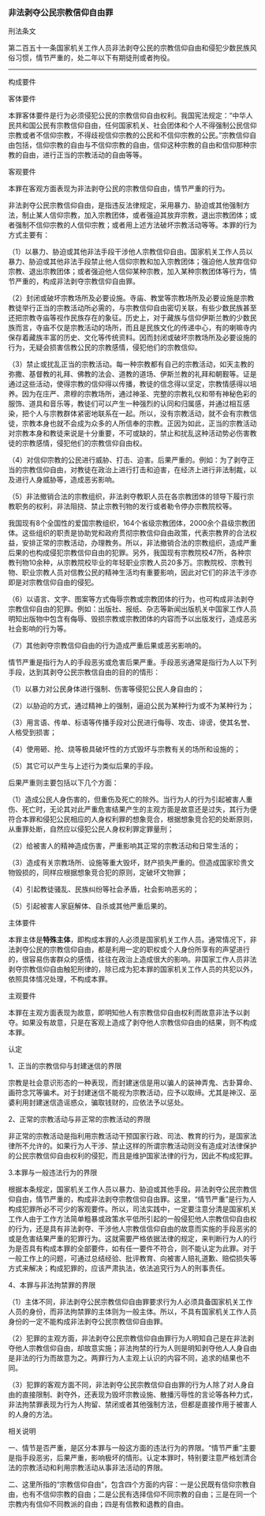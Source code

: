 ### 非法剥夺公民宗教信仰自由罪
 
 
 刑法条文 
 
第二百五十一条国家机关工作人员非法剥夺公民的宗教信仰自由和侵犯少数民族风俗习惯，情节严重的，处二年以下有期徒刑或者拘役。


----

 构成要件 

客体要件

本罪客体要件是行为必须侵犯公民的宗教信仰自由权利。我国宪法规定：“中华人民共和国公民有宗教信仰自由，任何国家机关、社会团体和个人不得强制公民信仰宗教或者不信仰宗教，不得歧视信仰宗教的公民和不信仰宗教的公民。”宗教信仰自由包括，信仰宗教的自由与不信仰宗教的自由，信仰这种宗教的自由和信仰那种宗教的自由，进行正当的宗教活动的自由等等。

客观要件

本罪在客观方面表现为非法剥夺公民的宗教信仰自由，情节严重的行为。

非法剥夺公民宗教信仰自由，是指违反法律规定，采用暴力、胁迫或其他强制方法，制止某人信仰宗教，加入宗教团体，或者强迫其放弃宗教，退出宗教团体；或者强制不信仰宗教的人信仰宗教；或者用上述方法破坏宗教活动等等。本罪的行为方式主要有：

（1）以暴力、胁迫或其他非法手段干涉他人宗教信仰自由。国家机关工作人员以暴力、胁迫或其他非法手段禁止他人信仰宗教和加入宗教团体；强迫他人放弃信仰宗教、退出宗教团体；或者强迫他人信仰某种宗教，加入某种宗教团体等行为，情节严重的，构成非法剥夺宗教信仰自由罪。

（2）封闭或破坏宗教场所及必要设施。寺庙、教堂等宗教场所及必要设施是宗教教徒举行正当的宗教活动所必需的，与宗教信仰自由密切关联，有些少数民族甚至还把宗教寺庙等视作民族存在的象征。历史上，对于藏族与信仰伊斯兰教的少数民族而言，寺庙不仅是宗教活动的场所，而且是民族文化的传递中心，有的喇嘛寺内保存着藏族丰富的历史、文化等传统资料。因而封闭或破坏宗教场所及必要设施的行为，无疑会损害信教公民的宗教感情，侵犯他们的宗教信仰。

（3）禁止或扰乱正当的宗教活动。每一种宗教都有自己的宗教活动，如天主教的弥撒、基督教的礼拜、佛教的法会、道教的道场、伊斯兰教的礼拜和朝觐等。证是通过这些活动，使得宗教的信仰得以传播，教徒的信念得以坚定，宗教情感得以培养。因为在庄严、肃穆的宗教场所，通过神圣、完整的宗教礼仪和带有神秘色彩的服饰、道具和音乐等，教徒们可以产生一种强烈的认同和归属感，并通过相互感染，把个人与宗教群体紧密地联系在一起。所以，没有宗教活动，就不会有宗教信徒，宗教本身也就不会成为众多的人所信奉的宗教。正因为如此，正当的宗教活动对宗教本身和教徒来说是十分重要，不可或缺的，禁止和扰乱这种活动势必伤害教徒的宗教感情，侵犯他们的宗教信仰自由权。

（4）对信仰宗教的公民进行威胁、打击、迫害。后果严重的。例如：为了剥夺正当的宗教信仰自由，对教徒在政治上进行打击和迫害，在经济上进行非法制裁，以及进行人身威胁等，造成恶劣影响。

（5）非法撤销合法的宗教组织，非法剥夺教职人员在各宗教团体的领导下履行宗教职务的权利，非法阻挠、禁止宗教刊物的发行或者勒令停办宗教院校等。

我国现有8个全国性的爱国宗教组织，164个省级宗教团体，2000余个县级宗教团体。这些组织的职责是协助党和政府贯彻宗教信仰自由政策，代表宗教界的合法权益，安排正常的宗教活动，办理教务。所以，非法撤销合法的宗教组织，造成严重后果的也构成侵犯宗教信仰自由的犯罪。另外，我国现有宗教院校47所，各种宗教刊物10余种，从宗教院校毕业的年轻职业宗教人员20多万。宗教院校、宗教刊物、职业宗教人员对信教公民的精神生活均有重要影响，因此对它们的非法干涉亦即是对宗教信仰自由的侵犯。

（6）以语言、文字、图案等方式侮辱宗教或宗教团体的行为，也可构成非法剥夺宗教信仰自由的犯罪。例如：出版社、报纸、杂志等新闻出版机关中国家工作人员明知出版物中包含有侮辱、毁损宗教或宗教团体的内容而予以出版发行，造成恶劣社会影响的行为等。

（7）其他剥夺宗教信仰自由的行为造成严重后果或恶劣影响的。

情节严重是指行为人的手段恶劣或危害后果严重。手段恶劣通常是指行为人以下列手段，达到其剥夺公民宗教信自由的目的的情形：

（1）以暴力对公民身体进行强制、伤害等侵犯公民人身自由的；

（2）以胁迫的方式，通过精神上的强制，逼迫公民为某种行为或不为某种行为；

（3）用言语、传单、标语等传播手段对公民进行侮辱、攻击、诽谤，使其名誉、人格受到损害；

（4）使用砸、抢、烧等极具破坏性的方式毁坏与宗教有关的场所和设施的；

（5）其它可以产生与上述行为类似后果的手段。

后果严重则主要包括以下几个方面：

（1）造成公民人身伤害的，但重伤及死亡的除外。当行为人的行为引起被害人重伤、死亡时，无论其对此严重危害结果产生的主观方面是故意还是过失，其行为便符合本罪和侵犯公民相应的人身权利罪的想象竞合，根据想象竞合犯的处断原则，从重罪处断，自然应以侵犯公民人身权利罪定罪量刑；

（2）给被害人的精神造成伤害，严重影响其正常的宗教活动和日常生活的；

（3）造成有关宗教场所、设施等重大毁坏，财产损失严重的。但造成国家珍贵文物毁损的，同样应根据想象竞合犯的原则，定破坏文物罪；

（4）引起教徒骚乱、民族纠纷等社会矛盾，社会影响恶劣的；

（5）引起被害人家庭解体、自杀或其他严重后果的。

主体要件

本罪主体是**特殊主体**，即构成本罪的人必须是国家机关工作人员。通常情况下，非法剥夺公民的宗教信仰自由，都是利用一定的职权或个人身份所享有的声望进行的，很容易伤害群众的感情，往往在政治上造成很大的影响。非国家工作人员非法剥夺宗教信仰自由触犯刑律的，除已成为犯本罪的国家机关工作人员的共犯以外，依照具体情况处理，不构成本罪。

主观要件

本罪在主观方面表现为故意，即明知他人有宗教信仰自由权利而故意非法予以剥夺。如果没有故意，只是在客观上造成了剥夺他人宗教信仰自由的结果，则不构成本罪。

  
 认定 
 

1、正当的宗教信仰与封建迷信的界限

宗教是社会意识形态的一种表现，而封建迷信是用以骗人的装神弄鬼、古卦算命、画符念咒等骗术。对于封建迷信不能视为宗教活动，应予以取缔。尤其是神汉、巫婆利用封建迷信造谣惑众，骗取钱财的，应依法予以惩处。

2、正常的宗教活动与非正常的宗教活动的界限

非正常的宗教活动是指利用宗教活动干预国家行政、司法、教育的行为，是国家法律所不允许的。如果行为人干涉、禁止这样的所谓宗教活动则没有造成对法律保护的公民宗教信仰自由权利的侵犯，而且是维护国家法律的行为，因此不构成犯罪。

3.本罪与一般违法行为的界限

根据本条规定，国家机关工作人员以暴力、胁迫或其他手段。非法剥夺公民宗教信仰自由，情节严重的，构成非法剥夺宗教信仰自由罪。这里，“情节严重”是行为人构成犯罪所必不可少的客观要件。所以，司法实践中，一定要注意分清是国家机关工作人由于工作方法简单粗暴或政策水平低所引起的一般侵犯他人宗教信仰自由权的行为，还是具有非法剥夺、干涉他人宗教信信仰自由的故意而实施的手段恶劣的或是危害结果严重的犯罪行为。这就需要严格依据法律的规定，来判断行为人的行为是否具有构成本罪的全部要件，如有任一要件不符合，则不能认定为此罪。对于一般工作上的问题，可通过总结经验、批评教育、向被害人赔礼道歉、赔偿损失等方式来解决；构成犯罪的，应该严肃执法，依法追究行为人的刑事责任。

4、本罪与非法拘禁罪的界限

（1）主体不同，非法剥夺公民宗教信仰自由罪要求行为人必须具备国家机关工作人员的身份，而非法拘禁罪的主体则为一般主体。所以，不具有国家机关工作人员身份的一定不能构成非法剥夺公民宗教信仰自由罪。

（2）犯罪的主观方面，非法剥夺公民宗教信仰自由罪行为人明知自己是在非法剥夺他人宗教信仰自由，却故意实施；非法拘禁的行为人则是明知剥夺他人人身自由是非法的行为而故意为之。两罪行为人主观上认识的内容不同，追求的结果也不同。

（3）犯罪的客观方面不同，非法剥夺公民宗教信仰自由罪的行为人除了对人身自由的直接限制、剥夺外，还表现为毁坏宗教设施、散播污辱性的言论等各种力式，非法拘禁罪表现为行为人拘留、禁闭或者其他强制方法，但都是直接作用于被害人的人身的方法。

 
 相关说明 
 

一、情节是否严重，是区分本罪与一般这方面的违法行为的界限。“情节严重”主要是指手段恶劣，后果严重，影响极坏的情形。认定本罪时，特别要注意严格划清合法的宗教活动和利用宗教活动从事非法活动的界限。

二、这里所指的“宗教信仰自由”，包含四个方面的内容：一是公民既有信仰宗教自由，也有不信仰宗教的自由；二是公民有选择信仰不同宗教的自由；三是在同一个宗教内有信仰不同教派的自由；四是有信教和退教的自由。